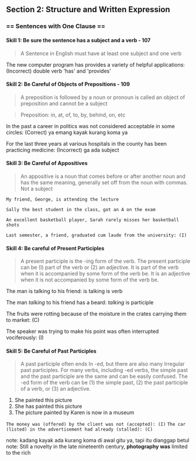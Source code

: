## Section 2: Structure and Written Expression

### == Sentences with One Clause ==

#### Skill 1: Be sure the sentence has a subject and a verb - 107

> A Sentence in English must have at least one subject and one verb

The new computer program has provides a variety of helpful applications: (Incorrect) double verb 'has' and 'provides'

#### Skill 2: Be Careful of Objects of Prepositions - 109

> A preposition is followed by a noun or pronoun is called an object of preposition and cannot be a subject

> Preposition: in, at, of, to, by, behind, on, etc

In the past a career in politics was not considered acceptable in some circles: (Correct) ya emang kayak kurang koma ya

For the last three years at various hospitals in the county has been practicing medicine: (Incorrect) ga ada subject

#### Skill 3: Be Careful of Appositives

> An appositive is a noun that comes before or after another noun and has the same meaning, generally set off from the noun with commas. Not a subject

`My friend, George, is attending the lecture`

`Sally the best student in the class, got an A on the exam`

`An excellent basketball player, Sarah rarely misses her basketball shots`

``` Last semester, a friend, graduated cum laude from the university: (I) ```

#### Skill 4: Be careful of Present Participles

> A present participle is the -ing form of the verb. The present participle can be (I) part of the
verb or (2) an adjective. It is part of the verb when it is accompanied by some form of the verb
be. It is an adjective when it is not accompanied by some form of the verb be.

The man is talking to his friend: is talking is verb

The man *talking* to his friend has a beard: *talking* is participle

The fruits were rotting because of the moisture in the crates carrying them to market: (C)

The speaker was trying to make his point was often interrupted vociferously: (I)

#### Skill 5: Be Careful of Past Participles
> A past participle often ends In -ed, but there are also many Irregular past participles. For many
verbs, including -ed verbs, the simple past and the past participle are the same and can be easily
confused. The -ed form of the verb can be (1) the simple past, (2) the past participle of a
verb, or (3) an adjective.
1. She painted this picture
2. She has painted this picture
3. The picture painted by Karen is now in a museum

`The money was (offered) by the client was not (accepted): (I)`
`The car (listed) in the advertisement had already (stalled): (C)`

note: kadang kayak ada kurang koma di awal gitu ya, tapi itu dianggap betul
note: Still a novelty in the late nineteenth century, **photography was** limited to the rich
